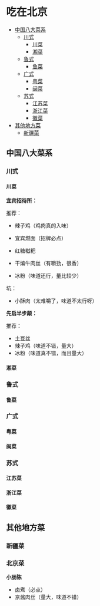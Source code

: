 # 吃在北京

* [中国八大菜系](#中国八大菜系)
  + [川式](#川式)
    - [川菜](#川菜)
    - [湘菜](#湘菜)
  + [鲁式](#鲁式)
    - [鲁菜](#鲁菜)
  + [广式](#广式)
    - [粤菜](#粤菜)
    - [闽菜](#闽菜)
  + [苏式](#苏式)
    - [江苏菜](#江苏菜)
    - [浙江菜](#浙江菜)
    - [徽菜](#徽菜)
* [其他地方菜](#其他地方菜)
  + [新疆菜](#新疆菜)


## 中国八大菜系

### 川式

#### 川菜

**宜宾招待所：**

推荐：

  + 辣子鸡（鸡肉真的入味）

  + 宜宾燃面（招牌必点）

  + 红糖糍粑
  + 干煸牛肉丝（有嚼劲，很香）
  + 冰粉（味道还行，量比较少）
  
坑：

  - 小酥肉（太难嚼了，味道不太行呀）

**先启半步颠：**

推荐：

  + 土豆丝
  + 辣子鸡（味道不错，量大）
  + 冰粉（味道真不错，而且量大）

#### 湘菜

### 鲁式

#### 鲁菜

### 广式

#### 粤菜

#### 闽菜

### 苏式

#### 江苏菜

#### 浙江菜

#### 徽菜



## 其他地方菜

### 新疆菜

### 北京菜

**小肠陈**

 + 卤煮（必点）
 + 京酱肉丝（量大，味道不错）
